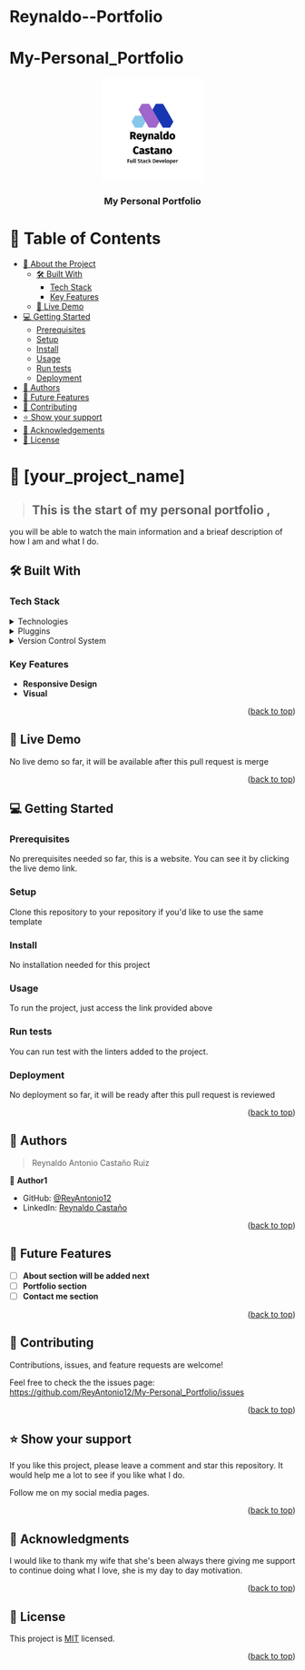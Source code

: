 # Reynaldo--Portfolio
# My-Personal_Portfolio
<a name="readme-top"></a>

<div align="center">
  <img src="images\reynaldo_logo.png" alt="logo" width="180"  height="auto" />
  <br/>

  <h3><b>My Personal Portfolio</b></h3>

</div>

# 📗 Table of Contents

- [📖 About the Project](#about-project)
  - [🛠 Built With](#built-with)
    - [Tech Stack](#tech-stack)
    - [Key Features](#key-features)
  - [🚀 Live Demo](#live-demo)
- [💻 Getting Started](#getting-started)
  - [Prerequisites](#prerequisites)
  - [Setup](#setup)
  - [Install](#install)
  - [Usage](#usage)
  - [Run tests](#run-tests)
  - [Deployment](#deployment)
- [👥 Authors](#authors)
- [🔭 Future Features](#future-features)
- [🤝 Contributing](#contributing)
- [⭐️ Show your support](#support)
- [🙏 Acknowledgements](#acknowledgements)
- [📝 License](#license)

<!-- PROJECT DESCRIPTION -->

# 📖 [your_project_name] <a name="about-project"></a>

> ## This is the start of my personal portfolio , 
you will be able to watch the main information and a brieaf description of how I am and what I do.

## 🛠 Built With <a name="built-with"></a>

### Tech Stack <a name="tech-stack"></a>

<details>
  <summary>Technologies</summary>
  <ul>
    <li><a href="https://lenguajehtml.com/">HTML</a></li>
    <li><a href="https://lenguajecss.com/">CSS</a></li>
  </ul>
</details>

<details>
  <summary>Pluggins</summary>
  <ul>
    <li><a href="https://developer.chrome.com/docs/lighthouse/overview/">Lighthouse</a></li>
    <li><a href="https://stylelint.io">Stylelint</a></li>
    <li><a href="https://webhint.io">Webhint</a></li>
  </ul>
</details>

<details>
<summary>Version Control System</summary>
  <ul>
    <li><a href="https://github.com">Github</a></li>
  </ul>
</details>

### Key Features <a name="key-features"></a>

- **Responsive Design**
- **Visual**

<p align="right">(<a href="#readme-top">back to top</a>)</p>

## 🚀 Live Demo <a name="live-demo"></a>

No live demo so far, it will be available after this pull request is merge

<!--This will be available once the pull request is merged-->

<p align="right">(<a href="#readme-top">back to top</a>)</p>

## 💻 Getting Started <a name="getting-started"></a>

### Prerequisites

No prerequisites needed so far, this is a website. You can see it by clicking the live demo link.

### Setup

Clone this repository to your repository if you'd like to use the same template

### Install

No installation needed for this project

### Usage

To run the project, just access the link provided above

### Run tests

You can run test with the linters added to the project.


### Deployment

No deployment so far, it will be ready after this pull request is reviewed

<p align="right">(<a href="#readme-top">back to top</a>)</p>


## 👥 Authors <a name="authors"></a>

> Reynaldo Antonio Castaño Ruiz

👤 **Author1**

- GitHub: [@ReyAntonio12](https://github.com/ReyAntonio12)
- LinkedIn: [Reynaldo Castaño](https://www.linkedin.com/in/reynaldo-casta%C3%B1o/?locale=en_US)

<p align="right">(<a href="#readme-top">back to top</a>)</p>

## 🔭 Future Features <a name="future-features"></a>

- [ ] **About section will be added next**
- [ ] **Portfolio section**
- [ ] **Contact me section**

<p align="right">(<a href="#readme-top">back to top</a>)</p>

## 🤝 Contributing <a name="contributing"></a>

Contributions, issues, and feature requests are welcome!

Feel free to check the the issues page: https://github.com/ReyAntonio12/My-Personal_Portfolio/issues

<p align="right">(<a href="#readme-top">back to top</a>)</p>

## ⭐️ Show your support <a name="support"></a>

If you like this project, please leave a comment and star this repository. It would help me a lot to see if you like what I do.

Follow me on my social media pages. 

<p align="right">(<a href="#readme-top">back to top</a>)</p>

<!-- ACKNOWLEDGEMENTS -->

## 🙏 Acknowledgments <a name="acknowledgements"></a>

I would like to thank my wife that she's been always there giving me support to continue doing what I love, she is my day to day motivation.

<p align="right">(<a href="#readme-top">back to top</a>)</p>

## 📝 License <a name="license"></a>

This project is [MIT](MIT.md) licensed.

<p align="right">(<a href="#readme-top">back to top</a>)</p>
